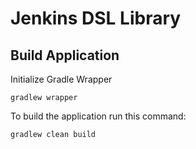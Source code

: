 # Jenkins DSL Library

## Build Application ##

Initialize Gradle Wrapper

    gradlew wrapper

To build the application run this command:

    gradlew clean build
